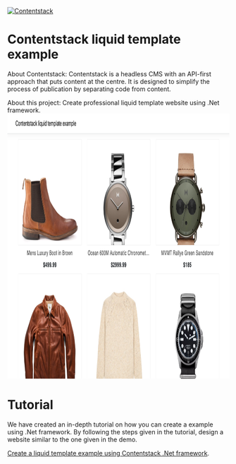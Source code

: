 [![Contentstack](https://www.contentstack.com/docs/static/images/contentstack.png)](https://www.contentstack.com/)

# Contentstack liquid template example

About Contentstack: Contentstack is a headless CMS with an API-first approach that puts content at the centre. It is designed to simplify the process of publication by separating code from content.

About this project: Create professional liquid template website using .Net framework.
<img src="https://github.com/contentstack/contentstack-dotnet-liquid-template-example/blob/master/contentstack-liquid-template-example/Image.png" width=970 height= 600>

# Tutorial
We have created an in-depth tutorial on how you can create a example using .Net framework. By following the steps given in the tutorial, design a website similar to the one given in the demo.

[Create a liquid template example using Contentstack .Net framework](https://www.contentstack.com/docs/example-apps/build-a-liquid-template-example-using-contentstack-dot-net-sdk).
